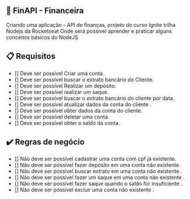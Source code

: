 ## :dart: FinAPI - Financeira

Criando uma aplicação - API de finanças, projeto do curso Ignite trilha Nodejs da Rocketseat
Onde será possível aprender e praticar alguns conceitos básicos do NodeJS

## :clipboard: Requisitos

- [] Deve ser possível Criar uma conta.
- [] Deve ser possível buscar o extrato bancário do Cliente.
- [] Deve ser possível Realizar um depósito.
- [] Deve ser possível realizar um saque.
- [] Deve ser possível buscar o extrato bancário do cliente por data.
- [] Deve ser possível atualizar dados da conta do cliente .
- [] Deve ser possível obter dados da conta do cliente.
- [] Deve ser possível deletar uma conta.
- [] Deve ser possível obter o saldo da conta.

## :heavy_check_mark: Regras de negócio

- [] Não deve ser possível cadastrar uma conta com cpf já existente.
- [] Não deve ser possível fazer depósito em uma conta não existente.
- [] Não deve ser possível buscar extrato em uma conta não existente .
- [] Não deve ser possível fazer um saque em uma conta não existente .
- [] Não deve ser possível fazer saque quando o saldo for insuficiente .
- [] Não deve ser possível excluir uma conta não existente .